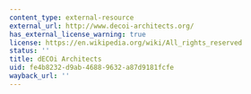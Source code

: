 ```yaml
---
content_type: external-resource
external_url: http://www.decoi-architects.org/
has_external_license_warning: true
license: https://en.wikipedia.org/wiki/All_rights_reserved
status: ''
title: dECOi Architects
uid: fe4b8232-d9ab-4688-9632-a87d9181fcfe
wayback_url: ''
---
```

